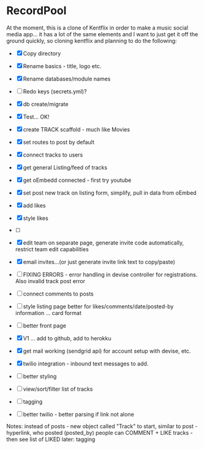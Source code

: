 # RecordPool

At the moment, this is a clone of Kentflix in order to make a music social media app... it has a lot of the same elements and I want to just get it off the ground quickly, so cloning kentflix and planning to do the following:

 - [x] Copy directory
 - [X] Rename basics - title, logo etc.     
 - [X] Rename databases/module names
 - [ ] Redo keys (secrets.yml)?
 - [X] db create/migrate
 - [X] Test... OK!
 - [X] create TRACK scaffold - much like Movies
 - [X] set routes to post by default
 - [X] connect tracks to users
 - [X] get general Listing/feed of tracks
 - [X] get oEmbedd connected - first try youtube
 - [X] set post new track on listing form, simplify, pull in data from oEmbed
 - [X] add likes
 - [X] style likes
 - [ ] 
 - [X] edit team on separate page, generate invite code automatically, restrict team edit capabilities
 - [X] email invites...(or just generate invite link text to copy/paste)
 - [ ] FIXING ERRORS - error handling in devise controller for registrations.  Also invalid track post error
 - [ ] connect comments to posts
 - [ ] style listing page better for likes/comments/date/posted-by information ... card format
 - [ ] better front page
 - [X] V1 ... add to github, add to herokku
 - [X] get mail working (sendgrid api) for account setup with devise, etc.
 - [X] twilio integration - inbound text messages to add.
 - [ ] better styling
 - [ ] view/sort/filter list of tracks
 - [ ] tagging
 - [ ] better twilio - better parsing if link not alone
 


 Notes:
 instead of posts - new object called "Track"
 to start, similar to post - hyperlink, who posted (posted_by)
 people can COMMENT + LIKE tracks - then see list of LIKED
 later: tagging


